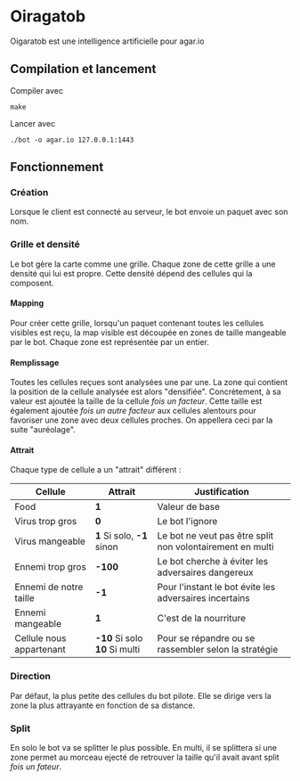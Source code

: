 # Oiragatob

Oigaratob est une intelligence artificielle pour agar.io

## Compilation et lancement
Compiler avec
```
make
```

Lancer avec
```
./bot -o agar.io 127.0.0.1:1443
```

## Fonctionnement
### Création
Lorsque le client est connecté au serveur, le bot envoie un paquet avec son nom.

### Grille et densité
Le bot gère la carte comme une grille. Chaque zone de cette grille a une densité qui lui est propre.
Cette densité dépend des cellules qui la composent.

#### Mapping
Pour créer cette grille, lorsqu'un paquet contenant toutes les cellules visibles est reçu, la map visible est découpée en zones de taille mangeable par le bot. Chaque zone est représentée par un entier.

#### Remplissage
Toutes les cellules reçues sont analysées une par une. La zone qui contient la position de la cellule analysée est alors "densifiée".
Concrètement, à sa valeur est ajoutée la taille de la cellule *fois un facteur*. Cette taille est également ajoutée *fois un autre facteur* aux cellules alentours pour favoriser une zone avec deux cellules proches. On appellera ceci par la suite "auréolage".

#### Attrait
Chaque type de cellule a un "attrait" différent :

| Cellule | Attrait | Justification |
|---------|---------|---------------|
| Food    |    **1**    | Valeur de base|
| Virus trop gros  | **0** | Le bot l'ignore |
| Virus mangeable | **1** Si solo, **-1** sinon | Le bot ne veut pas être split non volontairement en multi |
| Ennemi trop gros | **-100** | Le bot cherche à éviter les adversaires dangereux |
| Ennemi de notre taille | **-1** | Pour l'instant le bot évite les adversaires incertains |
| Ennemi mangeable | **1** | C'est de la nourriture |
| Cellule nous appartenant | **-10** Si solo **10** Si multi | Pour se répandre ou se rassembler selon la stratégie |

### Direction
Par défaut, la plus petite des cellules du bot pilote.
Elle se dirige vers la zone la plus attrayante en fonction de sa distance.

### Split
En solo le bot va se splitter le plus possible.
En multi, il se splittera si une zone permet au morceau ejecté de retrouver la taille qu'il avait avant split *fois un fateur*.
